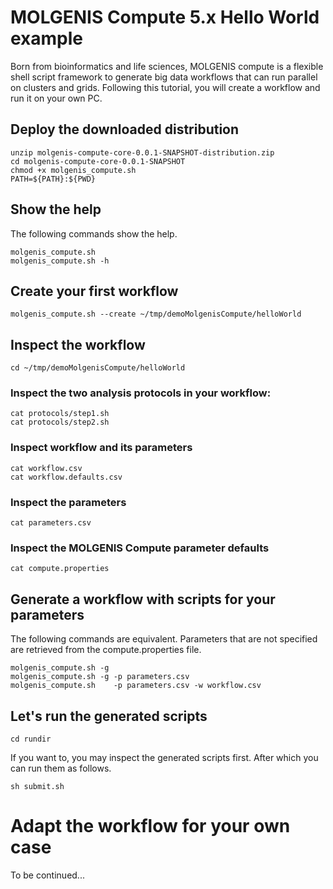 # MOLGENIS Compute 5.x Hello World example

Born from bioinformatics and life sciences, MOLGENIS compute is a flexible shell script framework to generate big data workflows that can run parallel on clusters and grids. Following this tutorial, you will create a workflow and run it on your own PC.

## Deploy the downloaded distribution
	unzip molgenis-compute-core-0.0.1-SNAPSHOT-distribution.zip
	cd molgenis-compute-core-0.0.1-SNAPSHOT
	chmod +x molgenis_compute.sh
	PATH=${PATH}:${PWD}

## Show the help
The following commands show the help.

	molgenis_compute.sh
	molgenis_compute.sh -h
	
## Create your first workflow
	molgenis_compute.sh --create ~/tmp/demoMolgenisCompute/helloWorld

## Inspect the workflow
	cd ~/tmp/demoMolgenisCompute/helloWorld

### Inspect the two analysis protocols in your workflow:
	cat protocols/step1.sh
	cat protocols/step2.sh

### Inspect workflow and its parameters
	cat workflow.csv
	cat workflow.defaults.csv

### Inspect the parameters
	cat parameters.csv

### Inspect the MOLGENIS Compute parameter defaults
	cat compute.properties

## Generate a workflow with scripts for your parameters
The following commands are equivalent. Parameters that are not specified are retrieved from the compute.properties file.

	molgenis_compute.sh -g
	molgenis_compute.sh -g -p parameters.csv 
	molgenis_compute.sh    -p parameters.csv -w workflow.csv

## Let's run the generated scripts
	
	cd rundir

If you want to, you may inspect the generated scripts first. After which you can run them as follows.

	sh submit.sh
	
# Adapt the workflow for your own case
To be continued...